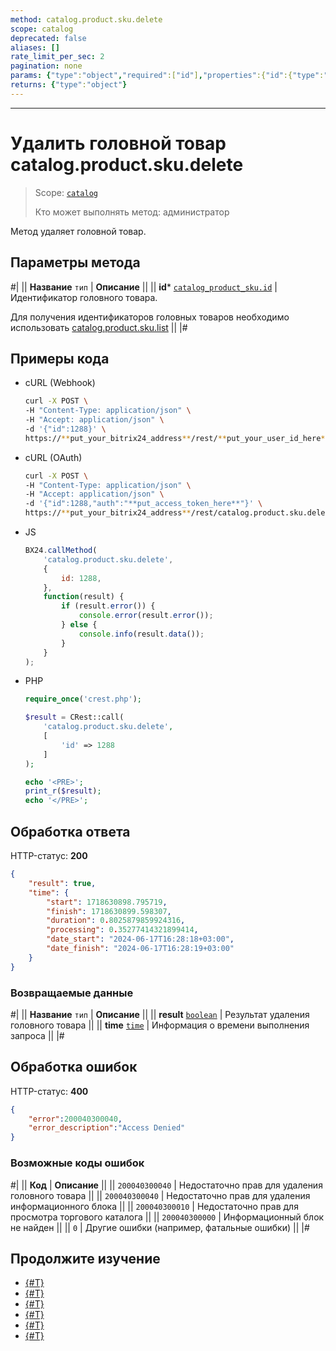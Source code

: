 ```yaml
---
method: catalog.product.sku.delete
scope: catalog
deprecated: false
aliases: []
rate_limit_per_sec: 2
pagination: none
params: {"type":"object","required":["id"],"properties":{"id":{"type":"integer"}}}
returns: {"type":"object"}
---
```



---

# Удалить головной товар catalog.product.sku.delete

> Scope: [`catalog`](../../../scopes/permissions.md)
>
> Кто может выполнять метод: администратор

Метод удаляет головной товар. 

## Параметры метода



#|
|| **Название**
`тип` | **Описание** ||
|| **id***
[`catalog_product_sku.id`](../../data-types.md#catalog_product_sku) | Идентификатор головного товара.

Для получения идентификаторов головных товаров необходимо использовать [catalog.product.sku.list](./catalog-product-sku-list.md) ||
|#

## Примеры кода





- cURL (Webhook)

    ```bash
    curl -X POST \
    -H "Content-Type: application/json" \
    -H "Accept: application/json" \
    -d '{"id":1288}' \
    https://**put_your_bitrix24_address**/rest/**put_your_user_id_here**/**put_your_webbhook_here**/catalog.product.sku.delete
    ```

- cURL (OAuth)

    ```bash
    curl -X POST \
    -H "Content-Type: application/json" \
    -H "Accept: application/json" \
    -d '{"id":1288,"auth":"**put_access_token_here**"}' \
    https://**put_your_bitrix24_address**/rest/catalog.product.sku.delete
    ```

- JS

    ```js
    BX24.callMethod(
        'catalog.product.sku.delete',
        {
            id: 1288,
        },
        function(result) {
            if (result.error()) {
                console.error(result.error());
            } else {
                console.info(result.data());
            }
        }
    );
    ```

- PHP

    ```php
    require_once('crest.php');

    $result = CRest::call(
        'catalog.product.sku.delete',
        [
            'id' => 1288
        ]
    );

    echo '<PRE>';
    print_r($result);
    echo '</PRE>';
    ```



## Обработка ответа

HTTP-статус: **200**

```json
{
    "result": true,
    "time": {
        "start": 1718630898.795719,
        "finish": 1718630899.598307,
        "duration": 0.8025879859924316,
        "processing": 0.35277414321899414,
        "date_start": "2024-06-17T16:28:18+03:00",
        "date_finish": "2024-06-17T16:28:19+03:00"
    }
}
```

### Возвращаемые данные

#|
|| **Название**
`тип` | **Описание** ||
|| **result**
[`boolean`](../../../data-types.md) | Результат удаления головного товара ||
|| **time**
[`time`](../../../data-types.md) | Информация о времени выполнения запроса ||
|#

## Обработка ошибок

HTTP-статус: **400**

```json
{	
    "error":200040300040,
    "error_description":"Access Denied"
}
```



### Возможные коды ошибок

#|
|| **Код** | **Описание** ||
|| `200040300040` | Недостаточно прав для удаления головного товара
|| 
|| `200040300040` | Недостаточно прав для удаления информационного блока
|| 
|| `200040300010` | Недостаточно прав для просмотра торгового каталога
|| 
|| `200040300000` | Информационный блок не найден
|| 
|| `0` | Другие ошибки (например, фатальные ошибки)
|| 
|#



## Продолжите изучение

- [{#T}](./catalog-product-sku-add.md)
- [{#T}](./catalog-product-sku-update.md)
- [{#T}](./catalog-product-sku-get.md)
- [{#T}](./catalog-product-sku-list.md)
- [{#T}](./catalog-product-sku-download.md)
- [{#T}](./catalog-product-sku-get-fields-by-filter.md)
